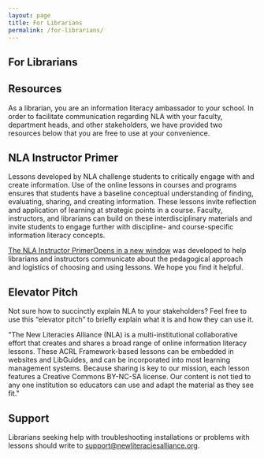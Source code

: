 ```yaml
---
layout: page
title: For Librarians
permalink: /for-librarians/
---
```


## For Librarians
<div class="entry-content" itemprop="articleBody">
    <div class="title">
        <h2>Resources</h2>
    </div>
    <div class="contentbox">
        <p>As a librarian, you are an information literacy ambassador to your school. In order to facilitate communication regarding NLA with your faculty, department heads, and other stakeholders, we have provided two resources below that you are free to use at your convenience.</p>
    </div>
    <div class="title">
        <h2>NLA Instructor Primer</h2>
    </div>
    <div class="contentbox">
        <p>Lessons developed by NLA challenge students to critically engage with and create information. Use of the online lessons in courses and programs ensures that students have a baseline conceptual understanding of finding, evaluating, sharing, and creating information. These lessons invite reflection and application of learning at strategic points in a course. Faculty, instructors, and librarians can build on these interdisciplinary materials and invite students to engage further with discipline- and course-specific information literacy concepts.</p>
        <p><a href="InstructorPrimer.pdf" target="_blank" rel="noopener">The NLA Instructor Primer<span class="icon-webfont fa-external-link" aria-hidden="true"></span><span class="screen-reader-text">Opens in a new window</span></a> was developed to help librarians and instructors communicate about the pedagogical approach and logistics of choosing and using lessons. We hope you find it helpful.</p>
    </div>
    <div class="title">
        <h2>Elevator Pitch</h2>
    </div>
    <div class="contentbox">
        <p>Not sure how to succinctly explain NLA to your stakeholders? Feel free to use this “elevator pitch” to briefly explain what it is and how they can use it.</p>
        <p>"The New Literacies Alliance (NLA) is a multi-institutional collaborative effort that creates and shares a broad range of online information literacy lessons. These ACRL Framework-based lessons can be embedded in websites and LibGuides, and can be incorporated into most learning management systems. Because sharing is key to our mission, each lesson features a Creative Commons BY-NC-SA license. Our content is not tied to any one institution so educators can use and adapt the material as they see fit."</p>
    </div>
    <div class="title">
        <h2>Support</h2>
    </div>
    <div class="contentbox">
        <p>Librarians seeking help with troubleshooting installations or problems with lessons should write to <a href="mailto:support@newliteraciesalliance.org">support@newliteraciesalliance.org</a>.</p>
    </div>
</div>
